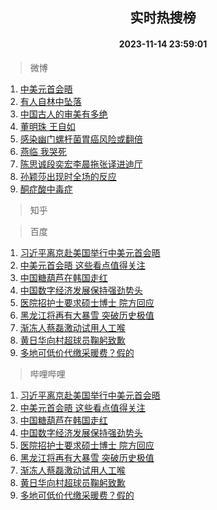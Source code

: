<div align="center"><h2>实时热搜榜</h2><h4>2023-11-14 23:59:01</h4></div>

> 微博  

1. [中美元首会晤](https://s.weibo.com/weibo?q=%23%E4%B8%AD%E7%BE%8E%E5%85%83%E9%A6%96%E4%BC%9A%E6%99%A4%23&t=31&band_rank=1&Refer=top)<br />
2. [有人自林中坠落](https://s.weibo.com/weibo?q=%23%E6%9C%89%E4%BA%BA%E8%87%AA%E6%9E%97%E4%B8%AD%E5%9D%A0%E8%90%BD%23&t=31&band_rank=2&Refer=top)<br />
3. [中国古人的审美有多绝](https://s.weibo.com/weibo?q=%23%E4%B8%AD%E5%9B%BD%E5%8F%A4%E4%BA%BA%E7%9A%84%E5%AE%A1%E7%BE%8E%E6%9C%89%E5%A4%9A%E7%BB%9D%23&t=31&band_rank=3&Refer=top)<br />
4. [董明珠 王自如](https://s.weibo.com/weibo?q=%E8%91%A3%E6%98%8E%E7%8F%A0%20%E7%8E%8B%E8%87%AA%E5%A6%82&t=31&band_rank=4&Refer=top)<br />
5. [感染幽门螺杆菌胃癌风险或翻倍](https://s.weibo.com/weibo?q=%23%E6%84%9F%E6%9F%93%E5%B9%BD%E9%97%A8%E8%9E%BA%E6%9D%86%E8%8F%8C%E8%83%83%E7%99%8C%E9%A3%8E%E9%99%A9%E6%88%96%E7%BF%BB%E5%80%8D%23&t=31&band_rank=5&Refer=top)<br />
6. [燕临 我哭死](https://s.weibo.com/weibo?q=%E7%87%95%E4%B8%B4%20%E6%88%91%E5%93%AD%E6%AD%BB&t=31&band_rank=6&Refer=top)<br />
7. [陈思诚段奕宏李晨拖张译进迪厅](https://s.weibo.com/weibo?q=%E9%99%88%E6%80%9D%E8%AF%9A%E6%AE%B5%E5%A5%95%E5%AE%8F%E6%9D%8E%E6%99%A8%E6%8B%96%E5%BC%A0%E8%AF%91%E8%BF%9B%E8%BF%AA%E5%8E%85&t=31&band_rank=7&Refer=top)<br />
8. [孙颖莎出现时全场的反应](https://s.weibo.com/weibo?q=%23%E5%AD%99%E9%A2%96%E8%8E%8E%E5%87%BA%E7%8E%B0%E6%97%B6%E5%85%A8%E5%9C%BA%E7%9A%84%E5%8F%8D%E5%BA%94%23&t=31&band_rank=8&Refer=top)<br />
9. [酮症酸中毒症](https://s.weibo.com/weibo?q=%23%E9%85%AE%E7%97%87%E9%85%B8%E4%B8%AD%E6%AF%92%E7%97%87%23&t=31&band_rank=9&Refer=top)<br />

> 知乎  


> 百度  

1. [习近平离京赴美国举行中美元首会晤](https://www.baidu.com/s?wd=%E4%B9%A0%E8%BF%91%E5%B9%B3%E7%A6%BB%E4%BA%AC%E8%B5%B4%E7%BE%8E%E5%9B%BD%E4%B8%BE%E8%A1%8C%E4%B8%AD%E7%BE%8E%E5%85%83%E9%A6%96%E4%BC%9A%E6%99%A4&sa=fyb_news&rsv_dl=fyb_news)<br />
2. [中美元首会晤 这些看点值得关注](https://www.baidu.com/s?wd=%E4%B8%AD%E7%BE%8E%E5%85%83%E9%A6%96%E4%BC%9A%E6%99%A4+%E8%BF%99%E4%BA%9B%E7%9C%8B%E7%82%B9%E5%80%BC%E5%BE%97%E5%85%B3%E6%B3%A8&sa=fyb_news&rsv_dl=fyb_news)<br />
3. [中国糖葫芦在韩国走红](https://www.baidu.com/s?wd=%E4%B8%AD%E5%9B%BD%E7%B3%96%E8%91%AB%E8%8A%A6%E5%9C%A8%E9%9F%A9%E5%9B%BD%E8%B5%B0%E7%BA%A2&sa=fyb_news&rsv_dl=fyb_news)<br />
4. [中国数字经济发展保持强劲势头](https://www.baidu.com/s?wd=%E4%B8%AD%E5%9B%BD%E6%95%B0%E5%AD%97%E7%BB%8F%E6%B5%8E%E5%8F%91%E5%B1%95%E4%BF%9D%E6%8C%81%E5%BC%BA%E5%8A%B2%E5%8A%BF%E5%A4%B4&sa=fyb_news&rsv_dl=fyb_news)<br />
5. [医院招护士要求硕士博士 院方回应](https://www.baidu.com/s?wd=%E5%8C%BB%E9%99%A2%E6%8B%9B%E6%8A%A4%E5%A3%AB%E8%A6%81%E6%B1%82%E7%A1%95%E5%A3%AB%E5%8D%9A%E5%A3%AB+%E9%99%A2%E6%96%B9%E5%9B%9E%E5%BA%94&sa=fyb_news&rsv_dl=fyb_news)<br />
6. [黑龙江将再有大暴雪 突破历史极值](https://www.baidu.com/s?wd=%E9%BB%91%E9%BE%99%E6%B1%9F%E5%B0%86%E5%86%8D%E6%9C%89%E5%A4%A7%E6%9A%B4%E9%9B%AA+%E7%AA%81%E7%A0%B4%E5%8E%86%E5%8F%B2%E6%9E%81%E5%80%BC&sa=fyb_news&rsv_dl=fyb_news)<br />
7. [渐冻人蔡磊激动试用人工喉](https://www.baidu.com/s?wd=%E6%B8%90%E5%86%BB%E4%BA%BA%E8%94%A1%E7%A3%8A%E6%BF%80%E5%8A%A8%E8%AF%95%E7%94%A8%E4%BA%BA%E5%B7%A5%E5%96%89&sa=fyb_news&rsv_dl=fyb_news)<br />
8. [黄日华向村超球员鞠躬致歉](https://www.baidu.com/s?wd=%E9%BB%84%E6%97%A5%E5%8D%8E%E5%90%91%E6%9D%91%E8%B6%85%E7%90%83%E5%91%98%E9%9E%A0%E8%BA%AC%E8%87%B4%E6%AD%89&sa=fyb_news&rsv_dl=fyb_news)<br />
9. [多地可低价代缴采暖费？假的](https://www.baidu.com/s?wd=%E5%A4%9A%E5%9C%B0%E5%8F%AF%E4%BD%8E%E4%BB%B7%E4%BB%A3%E7%BC%B4%E9%87%87%E6%9A%96%E8%B4%B9%EF%BC%9F%E5%81%87%E7%9A%84&sa=fyb_news&rsv_dl=fyb_news)<br />

> 哔哩哔哩  

1. [习近平离京赴美国举行中美元首会晤](https://www.baidu.com/s?wd=%E4%B9%A0%E8%BF%91%E5%B9%B3%E7%A6%BB%E4%BA%AC%E8%B5%B4%E7%BE%8E%E5%9B%BD%E4%B8%BE%E8%A1%8C%E4%B8%AD%E7%BE%8E%E5%85%83%E9%A6%96%E4%BC%9A%E6%99%A4&sa=fyb_news&rsv_dl=fyb_news)<br />
2. [中美元首会晤 这些看点值得关注](https://www.baidu.com/s?wd=%E4%B8%AD%E7%BE%8E%E5%85%83%E9%A6%96%E4%BC%9A%E6%99%A4+%E8%BF%99%E4%BA%9B%E7%9C%8B%E7%82%B9%E5%80%BC%E5%BE%97%E5%85%B3%E6%B3%A8&sa=fyb_news&rsv_dl=fyb_news)<br />
3. [中国糖葫芦在韩国走红](https://www.baidu.com/s?wd=%E4%B8%AD%E5%9B%BD%E7%B3%96%E8%91%AB%E8%8A%A6%E5%9C%A8%E9%9F%A9%E5%9B%BD%E8%B5%B0%E7%BA%A2&sa=fyb_news&rsv_dl=fyb_news)<br />
4. [中国数字经济发展保持强劲势头](https://www.baidu.com/s?wd=%E4%B8%AD%E5%9B%BD%E6%95%B0%E5%AD%97%E7%BB%8F%E6%B5%8E%E5%8F%91%E5%B1%95%E4%BF%9D%E6%8C%81%E5%BC%BA%E5%8A%B2%E5%8A%BF%E5%A4%B4&sa=fyb_news&rsv_dl=fyb_news)<br />
5. [医院招护士要求硕士博士 院方回应](https://www.baidu.com/s?wd=%E5%8C%BB%E9%99%A2%E6%8B%9B%E6%8A%A4%E5%A3%AB%E8%A6%81%E6%B1%82%E7%A1%95%E5%A3%AB%E5%8D%9A%E5%A3%AB+%E9%99%A2%E6%96%B9%E5%9B%9E%E5%BA%94&sa=fyb_news&rsv_dl=fyb_news)<br />
6. [黑龙江将再有大暴雪 突破历史极值](https://www.baidu.com/s?wd=%E9%BB%91%E9%BE%99%E6%B1%9F%E5%B0%86%E5%86%8D%E6%9C%89%E5%A4%A7%E6%9A%B4%E9%9B%AA+%E7%AA%81%E7%A0%B4%E5%8E%86%E5%8F%B2%E6%9E%81%E5%80%BC&sa=fyb_news&rsv_dl=fyb_news)<br />
7. [渐冻人蔡磊激动试用人工喉](https://www.baidu.com/s?wd=%E6%B8%90%E5%86%BB%E4%BA%BA%E8%94%A1%E7%A3%8A%E6%BF%80%E5%8A%A8%E8%AF%95%E7%94%A8%E4%BA%BA%E5%B7%A5%E5%96%89&sa=fyb_news&rsv_dl=fyb_news)<br />
8. [黄日华向村超球员鞠躬致歉](https://www.baidu.com/s?wd=%E9%BB%84%E6%97%A5%E5%8D%8E%E5%90%91%E6%9D%91%E8%B6%85%E7%90%83%E5%91%98%E9%9E%A0%E8%BA%AC%E8%87%B4%E6%AD%89&sa=fyb_news&rsv_dl=fyb_news)<br />
9. [多地可低价代缴采暖费？假的](https://www.baidu.com/s?wd=%E5%A4%9A%E5%9C%B0%E5%8F%AF%E4%BD%8E%E4%BB%B7%E4%BB%A3%E7%BC%B4%E9%87%87%E6%9A%96%E8%B4%B9%EF%BC%9F%E5%81%87%E7%9A%84&sa=fyb_news&rsv_dl=fyb_news)<br />
